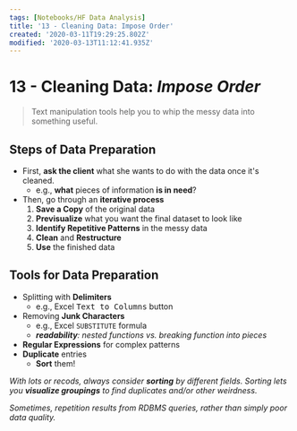 ```yaml
---
tags: [Notebooks/HF Data Analysis]
title: '13 - Cleaning Data: Impose Order'
created: '2020-03-11T19:29:25.802Z'
modified: '2020-03-13T11:12:41.935Z'
---
```


# 13 - Cleaning Data: *Impose Order*

> Text manipulation tools help you to whip the messy data into something useful.

## Steps of Data Preparation
- First, **ask the client** what she wants to do with the data once it's cleaned.
  - e.g., **what** pieces of information **is in need**?
- Then, go through an **iterative process**
  1. **Save a Copy** of the original data
  2. **Previsualize** what you want the final dataset to look like
  3. **Identify Repetitive Patterns** in the messy data
  4. **Clean** and **Restructure**
  5. **Use** the finished data

## Tools for Data Preparation
- Splitting with **Delimiters**
  - e.g., Excel <kbd>Text to Columns</kbd> button
- Removing **Junk Characters**
  - e.g., Excel `SUBSTITUTE` formula
  - ***readability**: nested functions vs. breaking function into pieces*
- **Regular Expressions** for complex patterns
- **Duplicate** entries
  - **Sort** them!

*With lots or recods, always consider **sorting** by different fields. Sorting lets you **visualize groupings** to find duplicates and/or other weirdness.*

*Sometimes, repetition results from RDBMS queries, rather than simply poor data quality.*
